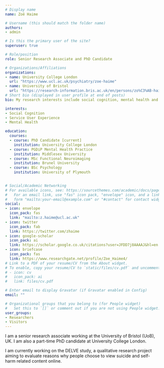 ```yaml
---
# Display name
name: Zoë Haime

# Username (this should match the folder name)
authors:
- admin

# Is this the primary user of the site?
superuser: true

# Role/position
role: Senior Research Associate and PhD Candidate

# Organizations/Affiliations
organizations:
- name: University College London
  url: "https://www.ucl.ac.uk/psychiatry/zoe-haime"
- name: University of Bristol
  url: "https://research-information.bris.ac.uk/en/persons/zo%C3%AB-haime"
# Short bio (displayed in user profile at end of posts)
bio: My research interests include social cognition, mental health and psychopharmacology.

interests:
- Social Cognition
- Service User Experience
- Mental Health

education:
  courses:
  - course: PhD Candidate [current]
    institution: University College London
  - course: PGDiP Mental Health Practice
    institution: Middlesex University
  - course: MSc Functional Neuroimaging
    institution: Brunel University
  - course: BSc Psychology
    institution: University of Plymouth
    

# Social/Academic Networking
# For available icons, see: https://sourcethemes.com/academic/docs/page-builder/#icons
#   For an email link, use "fas" icon pack, "envelope" icon, and a link in the
#   form "mailto:your-email@example.com" or "#contact" for contact widget.
social:
- icon: envelope
  icon_pack: fas
  link: "mailto:z.haime@ucl.ac.uk"
- icon: twitter
  icon_pack: fab
  link: https://twitter.com/zhaime
- icon: google-scholar
  icon_pack: ai
  link: https://scholar.google.co.uk/citations?user=JFDD7j8AAAAJ&hl=en
- icon: briefcase
  icon_pack: fas
  link: https://www.researchgate.net/profile/Zoe_Haime4/
# Link to a PDF of your resume/CV from the About widget.
# To enable, copy your resume/CV to `static/files/cv.pdf` and uncomment the lines below.
# - icon: cv
#   icon_pack: ai
#   link: files/cv.pdf

# Enter email to display Gravatar (if Gravatar enabled in Config)
email: ""

# Organizational groups that you belong to (for People widget)
#   Set this to `[]` or comment out if you are not using People widget.
user_groups:
- Researchers
- Visitors
---
```


I am a senior research associate working at the University of Bristol (UoB), UK. I am also a part-time PhD candidate at University College London.

I am currently working on the DELVE study, a qualitative research project aiming to evaluate reasons why people choose to view suicide and self-harm related content online.
